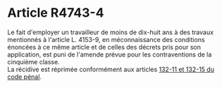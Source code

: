 # Article R4743-4

Le fait d'employer un travailleur de moins de dix-huit ans à des travaux mentionnés à l'article L. 4153-9, en méconnaissance des conditions énoncées à ce même article et de celles des décrets pris pour son application, est puni de l'amende prévue pour les contraventions de la cinquième classe.   
La récidive est réprimée conformément aux articles [132-11 et 132-15 du code pénal][1].

 [1]: /affichCodeArticle.do?cidTexte=LEGITEXT000006070719&idArticle=LEGIARTI000006417368&dateTexte=&categorieLien=cid